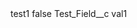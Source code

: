 <?xml version="1.0" encoding="UTF-8"?>
<CustomMetadata xmlns="http://soap.sforce.com/2006/04/metadata" xmlns:xsi="http://www.w3.org/2001/XMLSchema-instance" xmlns:xsd="http://www.w3.org/2001/XMLSchema">
    <label>test1</label>
    <protected>false</protected>
    <values>
        <field>Test_Field__c</field>
        <value xsi:type="xsd:string">val1</value>
    </values>
</CustomMetadata>
